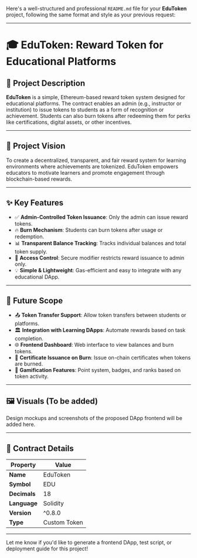 Here's a well-structured and professional `README.md` file for your **EduToken** project, following the same format and style as your previous request:

---

# 🎓 EduToken: Reward Token for Educational Platforms

## 📌 Project Description  
**EduToken** is a simple, Ethereum-based reward token system designed for educational platforms. The contract enables an admin (e.g., instructor or institution) to issue tokens to students as a form of recognition or achievement. Students can also burn tokens after redeeming them for perks like certifications, digital assets, or other incentives.

---

## 🎯 Project Vision  
To create a decentralized, transparent, and fair reward system for learning environments where achievements are tokenized. EduToken empowers educators to motivate learners and promote engagement through blockchain-based rewards.

---

## ✨ Key Features  

- ✅ **Admin-Controlled Token Issuance**: Only the admin can issue reward tokens.  
- 🔥 **Burn Mechanism**: Students can burn tokens after usage or redemption.  
- 📊 **Transparent Balance Tracking**: Tracks individual balances and total token supply.  
- 🔐 **Access Control**: Secure modifier restricts reward issuance to admin only.  
- 💡 **Simple & Lightweight**: Gas-efficient and easy to integrate with any educational DApp.

---

## 🔭 Future Scope  

- 📤 **Token Transfer Support**: Allow token transfers between students or platforms.  
- 🏛 **Integration with Learning DApps**: Automate rewards based on task completion.  
- 🌐 **Frontend Dashboard**: Web interface to view balances and burn tokens.  
- 📜 **Certificate Issuance on Burn**: Issue on-chain certificates when tokens are burned.  
- 🧠 **Gamification Features**: Point system, badges, and ranks based on token activity.

---

## 🖼️ Visuals (To be added)  
Design mockups and screenshots of the proposed DApp frontend will be added here.

---

## 📄 Contract Details  

| Property     | Value        |
|--------------|--------------|
| **Name**     | EduToken     |
| **Symbol**   | EDU          |
| **Decimals** | 18           |
| **Language** | Solidity     |
| **Version**  | ^0.8.0       |
| **Type**     | Custom Token |

---

Let me know if you'd like to generate a frontend DApp, test script, or deployment guide for this project!

